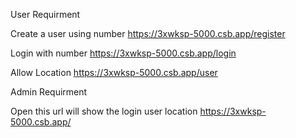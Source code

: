 User Requirment

Create a user using number
https://3xwksp-5000.csb.app/register

Login with number
https://3xwksp-5000.csb.app/login

Allow Location
https://3xwksp-5000.csb.app/user

Admin Requirment

Open this url will show the login user location
https://3xwksp-5000.csb.app/
